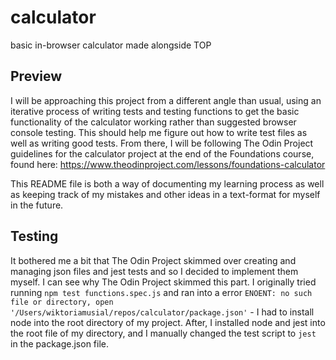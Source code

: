 # calculator
basic in-browser calculator made alongside TOP

## Preview
I will be approaching this project from a different angle than usual, using an iterative process of writing tests and testing functions to get the basic functionality of the calculator working rather than suggested browser console testing. This should help me figure out how to write test files as well as writing good tests. From there, I will be following The Odin Project guidelines for the calculator project at the end of the Foundations course, found here: https://www.theodinproject.com/lessons/foundations-calculator

This README file is both a way of documenting my learning process as well as keeping track of my mistakes and other ideas in a text-format for myself in the future.

## Testing
It bothered me a bit that The Odin Project skimmed over creating and managing json files and jest tests and so I decided to implement them myself. I can see why The Odin Project skimmed this part. I originally tried running `npm test functions.spec.js` and ran into a error `ENOENT: no such file or directory, open '/Users/wiktoriamusial/repos/calculator/package.json'` - I had to install node into the root directory of my project. After, I installed node and jest into the root file of my directory, and I manually changed the test script to `jest` in the package.json file.
